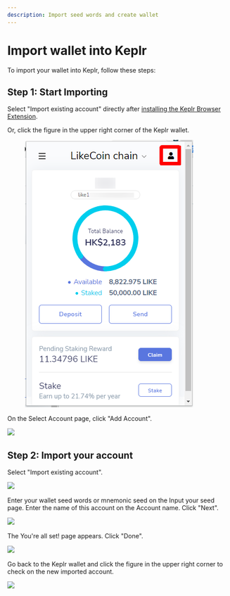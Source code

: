 ```yaml
---
description: Import seed words and create wallet
---
```


# Import wallet into Keplr

To import your wallet into Keplr, follow these steps:

## Step 1: Start Importing

Select "Import existing account" directly after [installing the Keplr Browser Extension](how-to-install-keplr-extension.md).

Or, click the figure in the upper right corner of the Keplr wallet.

<figure><img src="../../../.gitbook/assets/Keplr Seed Words 01.png" alt=""><figcaption></figcaption></figure>

On the Select Account page, click "Add Account".

![](<../../../.gitbook/assets/Keplr Seed Words 02.png>)

## Step 2: Import your account

Select "Import existing account".

![](<../../../.gitbook/assets/Keplr Seed Words 03.png>)

Enter your wallet seed words or mnemonic seed on the Input your seed page. Enter the name of this account on the Account name. Click "Next".

![](<../../../.gitbook/assets/Keplr Seed Words 04.png>)

The You're all set! page appears. Click "Done".

![](<../../../.gitbook/assets/Keplr Seed Words 05.png>)

Go back to the Keplr wallet and click the figure in the upper right corner to check on the new imported account.

![](<../../../.gitbook/assets/Keplr Seed Words 06.png>)
